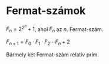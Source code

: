 # Fermat-számok

$F_n = 2^{2^n}+1$, ahol $F_n$ az $n$. Fermat-szám.

$F_{n+1} = F_0 \cdot F_1 \cdot F_2 \cdots F_n + 2$

Bármely két Fermat-szám relatív prím.
